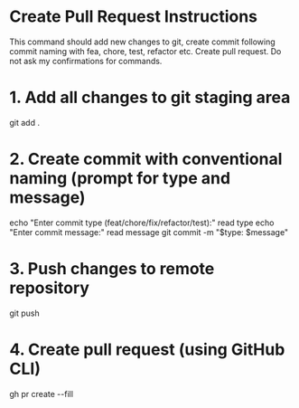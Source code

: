 # Create Pull Request Instructions

This command should add new changes to git, create commit following commit naming with fea, chore, test, refactor etc. Create pull request. Do not ask my confirmations for commands.


# 1. Add all changes to git staging area
git add .

# 2. Create commit with conventional naming (prompt for type and message)
echo "Enter commit type (feat/chore/fix/refactor/test):"
read type
echo "Enter commit message:"
read message
git commit -m "$type: $message"

# 3. Push changes to remote repository
git push

# 4. Create pull request (using GitHub CLI)
gh pr create --fill
